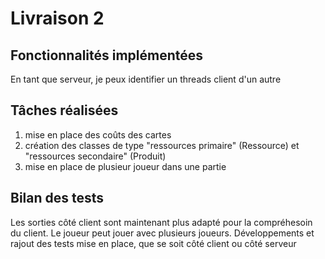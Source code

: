 # Livraison 2

## Fonctionnalités implémentées

En tant que serveur, je peux identifier un threads client d'un autre

## Tâches réalisées

1. mise en place des coûts des cartes
2. création des classes de type "ressources primaire" (Ressource) et "ressources secondaire" (Produit)
3. mise en place de plusieur joueur dans une partie

## Bilan des tests

Les sorties côté client sont maintenant plus adapté pour la compréhesoin du client. Le joueur peut jouer avec plusieurs joueurs. Développements et rajout des tests mise en place, que se soit côté client ou côté serveur